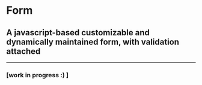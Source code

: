 # Form

## A javascript-based customizable and dynamically maintained form, with validation attached
---------------------------
### [work in progress :) ]